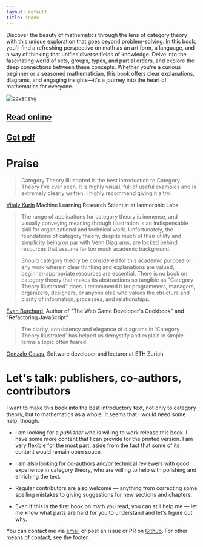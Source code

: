 ```yaml
---
layout: default
title: index
---
```


Discover the beauty of mathematics through the lens of category theory with this unique exploration that goes beyond problem-solving. In this book, you'll find a refreshing perspective on math as an art form, a language, and a way of thinking that unifies diverse fields of knowledge. Delve into the fascinating world of sets, groups, types, and partial orders, and explore the deep connections between these concepts. Whether you're a curious beginner or a seasoned mathematician, this book offers clear explanations, diagrams, and engaging insights—it's a journey into the heart of mathematics for everyone.

[![cover.svg](cover.svg)](00_about)

[Read online](00_about)
--

[Get pdf](print)
--

Praise
===

> Category Theory Illustrated is the best introduction to Category Theory I’ve ever seen. It is highly visual, full of useful examples and is extremely clearly written. I highly recommend giving it a try.

[Vitaly Kurin](https://twitter.com/y0b1byte) Machine Learning Research Scientist at Isomorphic Labs

> The range of applications for category theory is immense, and visually conveying meaning through illustration is an indispensable skill for organizational and technical work. Unfortunately, the foundations of category theory, despite much of their utility and simplicity being on par with Venn Diagrams, are locked behind resources that assume far too much academic background.
>
>Should category theory be considered for this academic purpose or any work wherein clear thinking and explanations are valued, beginner-appropriate resources are essential. There is no book on category theory that makes its abstractions so tangible as "Category Theory Illustrated" does. I recommend it for programmers, managers, organizers, designers, or anyone else who values the structure and clarity of information, processes, and relationships.

[Evan Burchard](https://www.oreilly.com/pub/au/7124), Author of "The Web Game Developer's Cookbook" and "Refactoring JavaScript"


> The clarity, consistency and elegance of diagrams in 'Category Theory Illustrated' has helped us demystify and explain in simple terms a topic often feared.

[Gonzalo Casas](https://gnz.io/), Software developer and lecturer at ETH Zurich

Let's talk: publishers, co-authors, contributors
===

I want to make this book into the best introductory text, not only to category theory, but to mathematics as a whole. It seems that I would need some help, though.

- I am looking for a *publisher* who is willing to work release this book. I have some more content that I can provide for the printed version. I am very flexible for the most part, aside from the fact that some of its content would remain open souce.

- I am also looking for co-authors and/or technical reviewers with good experience in category theory, who are willing to help with polishing and enriching the text.

- Regular contributors are also welcome &mdash; anything from correcting some spelling mistakes to giving suggestions for new sections and chapters.

- Even if this is the first book on math you read, you can still help me &mdash; let me know what parts are hard for you to understand and let's figure out why.

You can contact me via [email](mailto:marinovboris@protonmail.com) or post an issue or PR on [Github](https://github.com/abuseofnotation/category-theory-illustrated). For other means of contact, see the footer.
